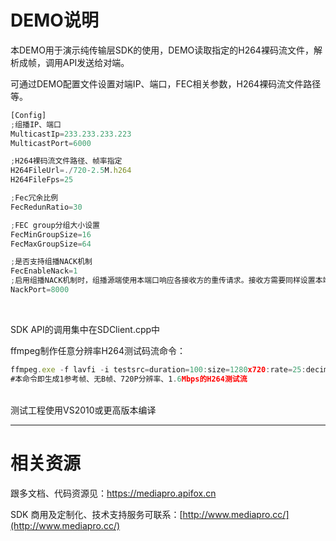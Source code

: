 ﻿# DEMO说明
本DEMO用于演示纯传输层SDK的使用，DEMO读取指定的H264裸码流文件，解析成帧，调用API发送给对端。<br>

可通过DEMO配置文件设置对端IP、端口，FEC相关参数，H264裸码流文件路径等。


```js
[Config]
;组播IP、端口
MulticastIp=233.233.233.223
MulticastPort=6000

;H264裸码流文件路径、帧率指定
H264FileUrl=./720-2.5M.h264
H264FileFps=25

;Fec冗余比例
FecRedunRatio=30

;FEC group分组大小设置
FecMinGroupSize=16
FecMaxGroupSize=64

;是否支持组播NACK机制
FecEnableNack=1
;启用组播NACK机制时，组播源端使用本端口响应各接收方的重传请求。接收方需要同样设置本端口值
NackPort=8000
```
<br>

SDK API的调用集中在SDClient.cpp中
<br>


ffmpeg制作任意分辨率H264测试码流命令：

```js
ffmpeg.exe -f lavfi -i testsrc=duration=100:size=1280x720:rate=25:decimals=2 -pix_fmt yuv420p -vcodec libx264  -profile:v high -x264opts force-cfr:fps=25:keyint=50:min-keyint=1:ref=1:bitrate=1600:bframes=0  -t 30  -y  output.h264
#本命令即生成1参考帧、无B帧、720P分辨率、1.6Mbps的H264测试流
```
<br>
测试工程使用VS2010或更高版本编译



---

# 相关资源
跟多文档、代码资源见：https://mediapro.apifox.cn

SDK 商用及定制化、技术支持服务可联系：[http://www.mediapro.cc/](http://www.mediapro.cc/)

